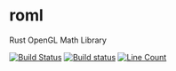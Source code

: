# roml
Rust OpenGL Math Library

[![Build Status](https://travis-ci.org/iwburns/roml.svg?branch=master)](https://travis-ci.org/iwburns/roml)
[![Build status](https://ci.appveyor.com/api/projects/status/ma0sjf78l0sx5qw9/branch/master?svg=true)](https://ci.appveyor.com/project/iwburns/roml/branch/master)
[![Line Count](https://tokei.rs/b1/gitlab/iwburns/roml)](https://gitlab.com/iwburns/roml)
